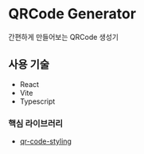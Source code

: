 # QRCode Generator

간편하게 만들어보는 QRCode 생성기

## 사용 기술

- React
- Vite
- Typescript

### 핵심 라이브러리

- [qr-code-styling](https://www.npmjs.com/package/qr-code-styling)
